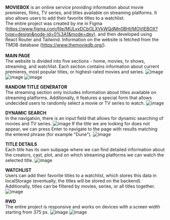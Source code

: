 **MOVIEBOX** is an online service providing information about movie premieres, films, TV series, and titles available on streaming platforms. It also allows users to add their favorite titles to a watchlist. <br>
The entire project was created by me in Figma (https://www.figma.com/file/MULvxDCbOLXVkWQdMn0BHI/MOVIEBOX?type=design&node-id=0%3A1&mode=dev), and then developed using React Router and Tailwind. Information on the website is fetched from the TMDB database (https://www.themoviedb.org/). <br> <br>
**MAIN PAGE** <br>
The website is divided into five sections - home, movies, tv shows, streaming, and watchlist. Each section contains information about current premieres, most popular titles, or highest-rated movies and series. 
![image](https://github.com/barteek-poz/Moviebox/assets/109816351/be8cd729-7e75-41b8-ae7f-e5940787f947)
![image](https://github.com/barteek-poz/Moviebox/assets/109816351/f0f0796e-5cda-470d-96a4-5eb26a01d510)
![image](https://github.com/barteek-poz/Moviebox/assets/109816351/30fdfee0-4061-4282-b9a7-d626899e63f4)

**RANDOM TITLE GENERATOR** <br>
The streaming section only includes information about titles available on streaming platforms. Additionally, it features a special form that allows undecided users to randomly select a movie or TV series to watch.
![image](https://github.com/barteek-poz/Moviebox/assets/109816351/ff44e8e8-e62b-4b88-a8f8-95d6ae13afc8)

**DYNAMIC SEARCH** <br>
In the navigation, there is an input field that allows for dynamic searching of movies and TV series. 
![image](https://github.com/barteek-poz/Moviebox/assets/109816351/8dcceacb-ff80-4007-bdfc-366605eea1ab)
If the title we are looking for does not appear, we can press Enter to navigate to the page with results matching the entered phrase (for example "Dune").
![image](https://github.com/barteek-poz/Moviebox/assets/109816351/8af20262-e41c-45a7-9359-3d038bec5f68)

**TITLE DETAILS** <br>
Each title has its own subpage where we can find detailed information about the creators, cast, plot, and on which streaming platforms we can watch the selected title.
![image](https://github.com/barteek-poz/Moviebox/assets/109816351/0b0b0809-32ec-4863-a316-cf02ea26f16f)

**WATCHLIST** <br>
Users can add their favorite titles to a watchlist, which stores this data in localStorage (eventually, the titles will be stored on the backend). Additionally, titles can be filtered by movies, series, or all titles together.
![image](https://github.com/barteek-poz/Moviebox/assets/109816351/524a771a-cbdc-4f69-baf5-bca954d76068)

**RWD** <br>
The entire project is responsive and works on devices with a screen width starting from 375 px.
![image](https://github.com/barteek-poz/Moviebox/assets/109816351/98697906-c5ff-44c4-a889-598c7998e99e)
![image](https://github.com/barteek-poz/Moviebox/assets/109816351/3d42d916-0cae-4772-9148-8ecfe1559059)


